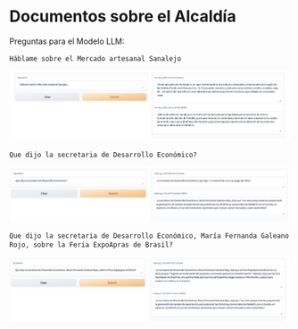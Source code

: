 # Documentos sobre el Alcaldía

Preguntas para el Modelo LLM:

```
Háblame sobre el Mercado artesanal Sanalejo
```

![alt text](img/mercado_sanalejo.png)


```
Que dijo la secretaria de Desarrollo Económico?
```

![alt text](img/feria1.png)

```
Que dijo la secretaria de Desarrollo Económico, María Fernanda Galeano Rojo, sobre la Feria ExpoApras de Brasil?
```

![alt text](img/feria2.png)
